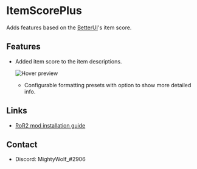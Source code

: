 # ItemScorePlus

Adds features based on the [BetterUI](https://thunderstore.io/package/XoXFaby/BetterUI/)'s item score.

## Features

* Added item score to the item descriptions.

  ![Hover preview](https://i.imgur.com/w97NO38.png)
  * Configurable formatting presets with option to show more detailed info.

## Links

* [RoR2 mod installation guide](https://github.com/risk-of-thunder/R2Wiki/wiki/Beginner's-Guide-for-Modding-Risk-of-Rain-2#Mod-Manager)

## Contact

* Discord: MightyWolf_#2906
